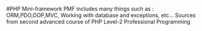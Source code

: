 #PHP  Mini-framework
PMF includes many things such as : ORM,PDO,OOP,MVC, Working with database and exceptions, etc...
Sources from second advanced course of PHP Level-2 Professional Programming

